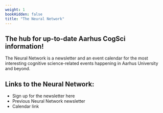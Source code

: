 ```yaml
---
weight: 1
bookHidden: false
title: "The Neural Network"
---
```

## The hub for up-to-date Aarhus CogSci information!
The Neural Network is a newsletter and an event calendar
for the most interesting cognitive science-related events
happening in Aarhus University and beyond.

## Links to the Neural Network:
- Sign up for the newsletter here
- Previous Neural Network newsletter
- Calendar link